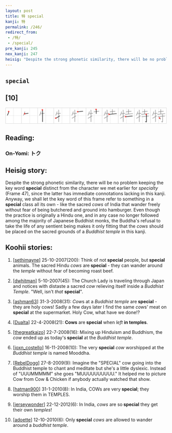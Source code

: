 ```yaml
---
layout: post
title: 特 special
kanji: 特
permalink: /246/
redirect_from:
 - /特/
 - /special/
pre_kanji: 245
nex_kanji: 247
heisig: "Despite the strong phonetic similarity, there will be no problem keeping the key word <b>special</b> distinct from the character we met earlier for <i>specialty</i> (Frame 47), since the latter has immediate connotations lacking in this kanji. Anyway, we shall let the key word of this frame refer to something in a <b>special</b> class all its own - like the sacred <i>cows</i> of India that wander freely without fear of being butchered and ground into hamburger. Even though the practice is originally a Hindu one, and in any case no longer followed among the majority of Japanese Buddhist monks, the Buddha's refusal to take the life of any sentient being makes it only fitting that the <i>cows</i> should be placed on the sacred grounds of a <i>Buddhist temple</i> in this kanji."
---
```


## `special`

## [10]

<div class="stroke"><img src="../images/E789B9.png" /></div>

## Reading:

### On-Yomi: トク

## Heisig story:

Despite the strong phonetic similarity, there will be no problem keeping the key word <b>special</b> distinct from the character we met earlier for <i>specialty</i> (Frame 47), since the latter has immediate connotations lacking in this kanji. Anyway, we shall let the key word of this frame refer to something in a <b>special</b> class all its own - like the sacred <i>cows</i> of India that wander freely without fear of being butchered and ground into hamburger. Even though the practice is originally a Hindu one, and in any case no longer followed among the majority of Japanese Buddhist monks, the Buddha's refusal to take the life of any sentient being makes it only fitting that the <i>cows</i> should be placed on the sacred grounds of a <i>Buddhist temple</i> in this kanji.

## Koohii stories:

1) [<a href="http://kanji.koohii.com/profile/sethimayne">sethimayne</a>] 25-10-2007(200): Think of not<strong> special</strong> people, but<strong> special</strong> animals. The sacred Hindu <em>cows</em> are<strong> special</strong> - they can wander around the <em>temple</em> without fear of becoming roast beef.

2) [<a href="http://kanji.koohii.com/profile/dwhitman">dwhitman</a>] 5-10-2007(45): The Church Lady is traveling through Japan and notices with distaste a sacred <em>cow</em> relieving itself inside a <em>Buddhist Temple</em>. &quot;Well, isn&#039;t <em>that</em> <strong>special</strong>&quot;.

3) [<a href="http://kanji.koohii.com/profile/ashman63">ashman63</a>] 31-3-2008(31): <em>Cow</em>s at a <em>Buddhist temple</em> are<strong> special</strong> - they are holy cows! Sadly a few days later I find the same <em>cow</em>s&#039; meat on<strong> special</strong> at the supermarket. Holy Cow, what have we done!?

4) [<a href="http://kanji.koohii.com/profile/Dualta">Dualta</a>] 22-4-2008(21): <strong>Cows</strong> are<strong> special</strong> when <em>left</em> <strong>in temples</strong>.

5) [<a href="http://kanji.koohii.com/profile/thegreatkaizo">thegreatkaizo</a>] 22-7-2008(16): Mixing up Hinduism and Buddhism, the <em>cow</em> ended up as today&#039;s<strong> special</strong> at the <em>Buddhist temple</em>.

6) [<a href="http://kanji.koohii.com/profile/joxn_costello">joxn_costello</a>] 16-11-2008(10): The very <strong>special</strong> <em>cow</em> worshipped at the <em>Buddhist temple</em> is named Mooddha.

7) [<a href="http://kanji.koohii.com/profile/RebelDogg">RebelDogg</a>] 27-8-2009(9): Imagine the &quot;SPECIAL&quot; cow going into the Buddhist temple to chant and meditate but she&#039;s a little dyslexic. Instead of &quot;UUUMMMMM&quot; she goes &quot;MUUUUUUUUUU.&quot; It helped me to picture Cow from Cow &amp; Chicken if anybody actually watched that show.

8) [<a href="http://kanji.koohii.com/profile/hatman900">hatman900</a>] 31-1-2010(8): In India, COWs are very<strong> special</strong>; they worship them in TEMPLES.

9) [<a href="http://kanji.koohii.com/profile/jerseywonder">jerseywonder</a>] 22-12-2012(6): In India, <em>cows</em> are so<strong> special</strong> they get their own <em>temples</em>!

10) [<a href="http://kanji.koohii.com/profile/adoette">adoette</a>] 12-10-2010(6): Only<strong> special</strong> <em>cows</em> are allowed to wander around a <em>buddhist temple</em>.
